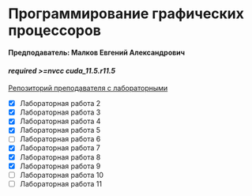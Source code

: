 # Программирование графических процессоров
**Предподаватель: Малков Евгений Александрович**
####   _required >=nvcc cuda_11.5.r11.5_
[Репозиторий преподавателя с лабораторными](https://github.com/mlkv52git/sibsutis_cuda_bachelors-2023)

- [X] Лабораторная работа 2
- [X] Лабораторная работа 3
- [X] Лабораторная работа 4
- [X] Лабораторная работа 5
- [ ] Лабораторная работа 6
- [X] Лабораторная работа 7
- [X] Лабораторная работа 8
- [X] Лабораторная работа 9
- [ ] Лабораторная работа 10
- [ ] Лабораторная работа 11
